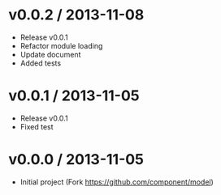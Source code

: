 v0.0.2 / 2013-11-08
==================

  * Release v0.0.1
  * Refactor module loading
  * Update document
  * Added tests

v0.0.1 / 2013-11-05
==================

  * Release v0.0.1
  * Fixed test

v0.0.0 / 2013-11-05
==================

  * Initial project (Fork https://github.com/component/model)
